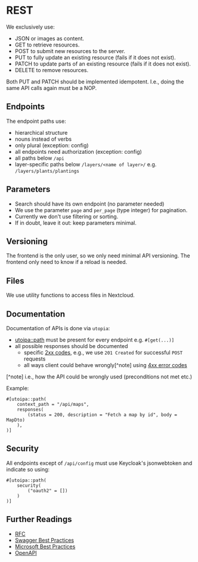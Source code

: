 # REST

We exclusively use:

- JSON or images as content.
- GET to retrieve resources.
- POST to submit new resources to the server.
- PUT to fully update an existing resource (fails if it does not exist).
- PATCH to update parts of an existing resource (fails if it does not exist).
- DELETE to remove resources.

Both PUT and PATCH should be implemented idempotent.
I.e., doing the same API calls again must be a NOP.

## Endpoints

The endpoint paths use:

- hierarchical structure
- nouns instead of verbs
- only plural (exception: config)
- all endpoints need authorization (exception: config)
- all paths below `/api`
- layer-specific paths below `/layers/<name of layer>/` e.g. `/layers/plants/plantings`

## Parameters

- Search should have its own endpoint (no parameter needed)
- We use the parameter `page` and `per_page` (type integer) for pagination.
- Currently we don't use filtering or sorting.
- If in doubt, leave it out: keep parameters minimal.

## Versioning

The frontend is the only user, so we only need minimal API versioning.
The frontend only need to know if a reload is needed.

## Files

We use utility functions to access files in Nextcloud.

## Documentation

Documentation of APIs is done via `utopia`:

- [utoipa::path](https://docs.rs/utoipa/latest/utoipa/attr.path.html#actix_extras-support-for-actix-web) must be present for every endpoint e.g. `#[get(...)]`
- all possible responses should be documented
  - specific [2xx codes](https://developer.mozilla.org/en-US/docs/Web/HTTP/Status#successful_responses), e.g., we use `201 Created` for successful `POST` requests
  - all ways client could behave wrongly[^note] using [4xx error codes](https://developer.mozilla.org/en-US/docs/Web/HTTP/Status#client_error_responses)

[^note] i.e., how the API could be wrongly used (preconditions not met etc.)

Example:

```rust,ignore
#[utoipa::path(
    context_path = "/api/maps",
    responses(
        (status = 200, description = "Fetch a map by id", body = MapDto)
    ),
)]
```

## Security

All endpoints except of `/api/config` must use Keycloak's jsonwebtoken and indicate so using:

```rust,ignore
#[utoipa::path(
    security(
        ("oauth2" = [])
    )
)]
```

## Further Readings

- [RFC](https://datatracker.ietf.org/doc/html/rfc7231)
- [Swagger Best Practices](https://swagger.io/resources/articles/best-practices-in-api-design/)
- [Microsoft Best Practices](https://learn.microsoft.com/en-us/azure/architecture/best-practices/api-design)
- [OpenAPI](https://spec.openapis.org/oas/latest.html)
